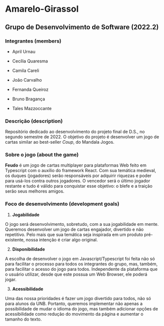 # Amarelo-Girassol
## Grupo de Desenvolvimento de Software (2022.2)

### Integrantes (members)
- April Urnau

- Cecília Quaresma

- Camila Careli

- João Carvalho

- Fernanda Queiroz

- Bruno Bragança

- Tales Mazzoccante

### Descrição (description)

Repositório dedicado ao desenvolvimento do projeto final de D.S., no segundo semestre de 2022.
O objetivo do projeto é desenvolver um jogo de cartas similar ao best-seller *Coup*, do Mandala Jogos. 

### Sobre o jogo (about the game)

**Feudo** é um jogo de cartas multiplayer para plataformas Web feito em Typescript com o auxílio do
framework React. Com sua temática medieval, os duques (jogadores) serão responsáveis por adquirir
riquezas e poder para usá-los contra outros jogadores. O vencedor será o último jogador restante e 
tudo é válido para conquistar esse objetivo: o blefe e a traição serão seus melhores amigos.

### Foco de desenvolvimento (development goals)

1. **Jogabilidade**

O jogo será desenvolvimento, sobretudo, com a sua jogabilidade em mente. Queremos desenvolver um
jogo de cartas engajador, divertido e não repetitivo. Pelo mais que sua temática seja inspirada em
um produto pré-existente, nossa intenção é criar algo original.

2. **Disponibilidade**

A escolha de desenvolver o jogo em Javascript/Typescript foi feita não só para facilitar o processo
para todos os integrantes do grupo, mas, também, para facilitar o acesso do jogo para todos. Independente
da plataforma que o usuário utilizar, desde que este possua um Web Browser, ele poderá jogar.

3. **Acessibilidade**

Uma das nossa prioridades é fazer um jogo divertido para todos, não só para alunos da UNB. Portanto,
queremos implementar não apenas a possibilidade de mudar o idioma do jogo, mas também adicionar opções
de acessibilidade como redução do movimento da página e aumentar o tamanho do texto.
